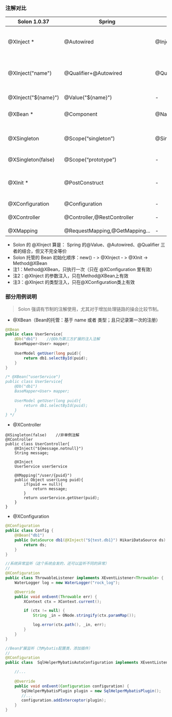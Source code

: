 ### 注解对比

|  Solon 1.0.37 | Spring | JSR 330 | |
| -------- | -------- | -------- | -------- |
| @XInject *     | @Autowired     | @Inject     | 注入Bean（by type）    |
| @XInject("name")     | @Qualifier+@Autowired     | @Qualifier+@Inject     | 注入Bean（by name）    |
| @XInject("${name}")     | @Value("${name}")     | -     | 注入配置    |
| @XBean *     | @Component     | @Named     | 托管Bean     |
| @XSingleton     | @Scope(“singleton”)     | @Singleton     | 单例（Solon 默认是单例）     |
| @XSingleton(false)     | @Scope(“prototype”)     | -     | 非单例     |
| | | |
| @XInit *     | @PostConstruct     | -     | 构造完成并注入后的初始化     |
| @XConfiguration | @Configuration | - | 配置类 |
| @XController | @Controller,@RestController | - | 控制器类 |
| @XMapping | @RequestMapping,@GetMapping... | - | 映射 |


* Solon 的 @XInject 算是： Spring 的@Value、@Autowired、@Qualifier 三者的结合，但又不完全等价
* Solon 托管的 Bean 初始化顺序：new() - > @XInject - > @XInit -> Method@XBean
* 注1：Method@XBean，只执行一次（只在 @XConfiguration 里有效）
* 注2：@XInject 的参数注入，只在Method@XBean上有效
* 注3：@XInject 的类型注入，只在@XConfiguration类上有效

### 部分用例说明

> Solon 强调有节制的注解使用，尤其对于增加处理链路的操会比较节制。

* @XBean（Bean的托管：基于 name 或者 类型；且只记录第一次的注册）

```java
@XBean
public class UserService{
    @Db("db1")    //@Db为第三方扩展的注入注解
    BaseMapper<User> mapper;
    
    UserModel getUser(long puid){
        return db1.selectById(puid);
    }
}

/* @XBean("userService")
public class UserService{
    @Db("db1") 
    BaseMapper<User> mapper;
    
    UserModel getUser(long puid){
        return db1.selectById(puid);
    }
} */
```

* @XController

```
@XSingleton(false)    //非单例注解
@XController
public class UserController{
    @XInject("${message.notnull}")
    String message;
    
    @XInject
    UserService userService
    
    @XMapping("/user/{puid}")
    public Object user(Long puid){
        if(puid == null){
            return message;
        }
        return userService.getUser(puid);
    }
}
```

* @XConfiguration

```java
@XConfiguration
public class Config {
    @XBean("db1")
    public DataSource db1(@XInject("${test.db1}") HikariDataSource ds) {
        return ds;
    }
}

//系统异常监听（这个系统会发的，还可以监听不同的异常）
//
@XConfiguration
public class ThrowableListener implements XEventListener<Throwable> {
    WaterLogger log = new WaterLogger("rock_log");

    @Override
    public void onEvent(Throwable err) {
        XContext ctx = XContext.current();

        if (ctx != null) {
            String _in = ONode.stringify(ctx.paramMap());

            log.error(ctx.path(), _in, err);
        }
    }
}

//Bean扩展监听（为Mybatis配置类，添加插件）
//
@XConfiguration
public class  SqlHelperMybatisAutoConfiguration implements XEventListener<Configuration> {

    //...
    
    @Override
    public void onEvent(Configuration configuration) {
       SqlHelperMybatisPlugin plugin = new SqlHelperMybatisPlugin();
       //...
       configuration.addInterceptor(plugin);
    }    
}
```
